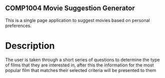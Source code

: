 ## COMP1004 Movie Suggestion Generator
This is a single page application to suggest movies based on personal preferences.

# Description
The user is taken through a short series of questions to determine the type of films that they are
interested in, after this the information for the most popular film that matches their selected criteria
will be presented to them
